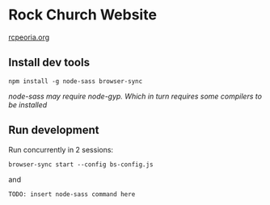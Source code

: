 # Rock Church Website 
[rcpeoria.org](rcpeoria.org)


## Install dev tools

```
npm install -g node-sass browser-sync
```
*node-sass may require node-gyp. Which in turn requires some compilers to be installed*


## Run development

Run concurrently in 2 sessions:

```
browser-sync start --config bs-config.js
```
and 
```
TODO: insert node-sass command here
```
